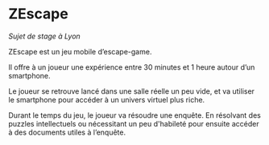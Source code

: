 # ZEscape

_Sujet de stage à Lyon_

ZEscape est un jeu mobile d’escape-game.

Il offre à un joueur une expérience entre 30 minutes et 1 heure autour d’un smartphone.

Le joueur se retrouve lancé dans une salle réelle un peu vide, et va utiliser le smartphone pour accéder à un univers virtuel plus riche.

Durant le temps du jeu, le joueur va résoudre une enquête. En résolvant des puzzles intellectuels ou nécessitant un peu d'habileté pour ensuite accéder à des documents utiles à l’enquête.
